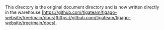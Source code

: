 This directory is the original document directory and is now written directly in the warehouse [https://github.com/tigateam/tigago-website/tree/main/docs](https://github.com/tigateam/tigago-website/tree/main/docs).

